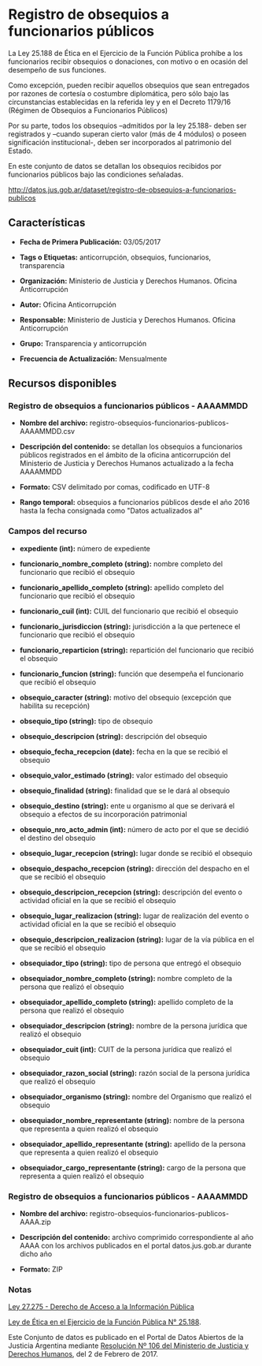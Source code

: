Registro de obsequios a funcionarios públicos
=============================================

La Ley 25.188 de Ética en el Ejercicio de la Función Pública prohíbe a los funcionarios recibir obsequios o donaciones, con motivo o en ocasión del desempeño de sus funciones.

Como excepción, pueden recibir aquellos obsequios que sean entregados por razones de cortesía o costumbre diplomática, pero sólo bajo las circunstancias establecidas en la referida ley y en el Decreto 1179/16 (Régimen de Obsequios a Funcionarios Públicos)

Por su parte, todos los obsequios –admitidos por la ley 25.188- deben ser registrados y –cuando superan cierto valor (más de 4 módulos) o poseen significación institucional-, deben ser incorporados al patrimonio del Estado.

En este conjunto de datos se detallan los obsequios recibidos por funcionarios públicos bajo las condiciones señaladas.

http://datos.jus.gob.ar/dataset/registro-de-obsequios-a-funcionarios-publicos

Características
---------------

-   **Fecha de Primera Publicación:** 03/05/2017

-   **Tags o Etiquetas:** anticorrupción, obsequios, funcionarios, transparencia

-   **Organización:** Ministerio de Justicia y Derechos Humanos. Oficina Anticorrupción

-   **Autor:** Oficina Anticorrupción

-   **Responsable:** Ministerio de Justicia y Derechos Humanos. Oficina Anticorrupción

-   **Grupo:** Transparencia y anticorrupción

-   **Frecuencia de Actualización:** Mensualmente

Recursos disponibles
--------------------

### Registro de obsequios a funcionarios públicos - AAAAMMDD

-   **Nombre del archivo:** registro-obsequios-funcionarios-publicos-AAAAMMDD.csv

-   **Descripción del contenido:** se detallan los obsequios a funcionarios públicos registrados en el ámbito de la oficina anticorrupción del Ministerio de Justicia y Derechos Humanos actualizado a la fecha AAAAMMDD

-   **Formato:** CSV delimitado por comas, codificado en UTF-8

-   **Rango temporal:** obsequios a funcionarios públicos desde el año 2016 hasta la fecha consignada como "Datos actualizados al"

### Campos del recurso

-   **expediente (int):** número de expediente

-   **funcionario_nombre_completo (string):** nombre completo del funcionario que recibió el obsequio

-   **funcionario_apellido_completo (string):** apellido completo del funcionario que recibió el obsequio

-   **funcionario_cuil (int):** CUIL del funcionario que recibió el obsequio

-   **funcionario_jurisdiccion (string):** jurisdicción a la que pertenece el funcionario que recibió el obsequio

-   **funcionario_reparticion (string):** repartición del funcionario que recibió el obsequio

-   **funcionario_funcion (string):** función que desempeña el funcionario que recibió el obsequio

-   **obsequio_caracter (string):** motivo del obsequio (excepción que habilita su recepción)

-   **obsequio_tipo (string):** tipo de obsequio

-   **obsequio_descripcion (string):** descripción del obsequio

-   **obsequio_fecha_recepcion (date):** fecha en la que se recibió el obsequio

-   **obsequio_valor_estimado (string):** valor estimado del obsequio

-   **obsequio_finalidad (string):** finalidad que se le dará al obsequio

-   **obsequio_destino (string):** ente u organismo al que se derivará el obsequio a efectos de su incorporación patrimonial

-   **obsequio_nro_acto_admin (int):** número de acto por el que se decidió el destino del obsequio

-   **obsequio_lugar_recepcion (string):** lugar donde se recibió el obsequio

-   **obsequio_despacho_recepcion (string):** dirección del despacho en el que se recibió el obsequio

-   **obsequio_descripcion_recepcion (string):** descripción del evento o actividad oficial en la que se recibió el obsequio

-   **obsequio_lugar_realizacion (string):** lugar de realización del evento o actividad oficial en la que se recibió el obsequio

-   **obsequio_descripcion_realizacion (string):** lugar de la vía pública en el que se recibió el obsequio

-   **obsequiador_tipo (string):** tipo de persona que entregó el obsequio

-   **obsequiador_nombre_completo (string):** nombre completo de la persona que realizó el obsequio

-   **obsequiador_apellido_completo (string):** apellido completo de la persona que realizó el obsequio

-   **obsequiador_descripcion (string):** nombre de la persona jurídica que realizó el obsequio

-   **obsequiador_cuit (int):** CUIT de la persona jurídica que realizó el obsequio

-   **obsequiador_razon_social (string):** razón social de la persona jurídica que realizó el obsequio

-   **obsequiador_organismo (string):** nombre del Organismo que realizó el obsequio

-   **obsequiador_nombre_representante (string):** nombre de la persona que representa a quien realizó el obsequio

-   **obsequiador_apellido_representante (string):** apellido de la persona que representa a quien realizó el obsequio

-   **obsequiador_cargo_representante (string):** cargo de la persona que representa a quien realizó el obsequio

### Registro de obsequios a funcionarios públicos - AAAAMMDD

-   **Nombre del archivo:** registro-obsequios-funcionarios-publicos-AAAA.zip

-   **Descripción del contenido:** archivo comprimido correspondiente al año AAAA con los archivos publicados en el portal datos.jus.gob.ar durante dicho año

-   **Formato:** ZIP

### Notas

[Ley 27.275 - Derecho de Acceso a la Información Pública]( http://servicios.infoleg.gob.ar/infolegInternet/anexos/265000-269999/265949/norma.htm)

[Ley de Ética en el Ejercicio de la Función Pública N° 25.188](http://www.saij.gob.ar/1179-nacional-reglamentacion-articulo-18-regimen-obsequios-funcionarios-publicos-ley-etica-ejercicio-funcion-publica-25188-dn20160001179-2016-11-18/123456789-0abc-971-1000-6102soterced?q=%28numero-norma%3A1179%20%29%20AND%20titulo%3A%20R%E9gimen%20AND%20titulo%3A%20Obsequios%20AND%20titulo%3A%20Funcionarios%20AND%20titulo%3A%20P%FAblicos&o=0&f=Total%7CTipo%20de%20Documento/Legislaci%F3n/Decreto%7CFecha%7COrganismo%7CPublicaci%F3n%7CTema%7CEstado%20de%20Vigencia%7CAutor%7CJurisdicci%F3n/Nacional&t=2#CT001).

Este Conjunto de datos es publicado en el Portal de Datos Abiertos de la Justicia Argentina mediante [Resolución Nº 106 del Ministerio de Justicia y Derechos Humanos](http://datos.jus.gob.ar/resoluciones/RESOL-2017-106-APN-MJ.pdf), del 2 de Febrero de 2017.
